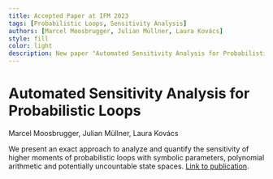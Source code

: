 ```yaml
---
title: Accepted Paper at IFM 2023
tags: [Probabilistic Loops, Sensitivity Analysis]  
authors: [Marcel Moosbrugger, Julian Müllner, Laura Kovács]
style: fill
color: light
description: New paper "Automated Sensitivity Analysis for Probabilistic Loops" accepted and presented at IFM 2023, the International Conference on Integrated Formal Methods.
---
```


# Automated Sensitivity Analysis for Probabilistic Loops
Marcel Moosbrugger, Julian Müllner, Laura Kovács

We present an exact approach to analyze and quantify the sensitivity of higher moments of probabilistic loops with symbolic parameters, polynomial arithmetic and potentially uncountable state spaces.
[Link to publication](https://link.springer.com/chapter/10.1007/978-3-031-47705-8_2).